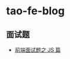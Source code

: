 # tao-fe-blog

## 面试题
- [前端面试题之 JS 篇](https://github.com/taowuu/tao-fe-blog/blob/main/%E9%9D%A2%E8%AF%95/%E5%89%8D%E7%AB%AF%E9%9D%A2%E8%AF%95%E9%A2%98%E4%B9%8B%20JS%20%E7%AF%87.md)

